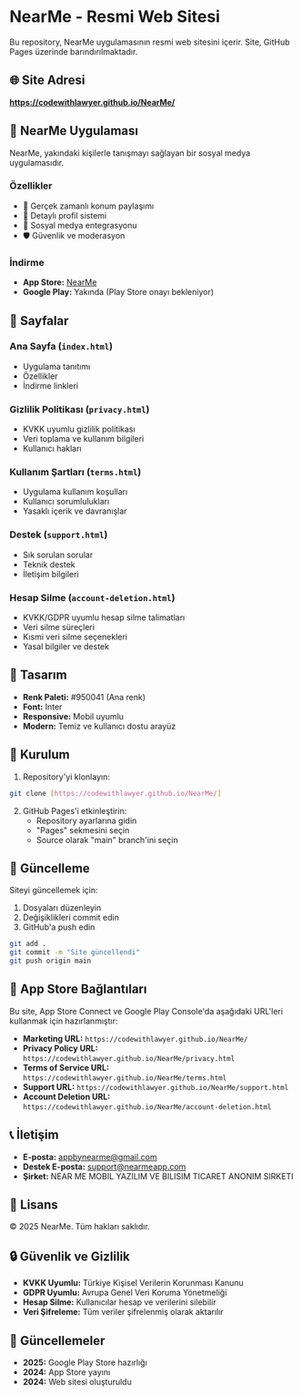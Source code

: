 # NearMe - Resmi Web Sitesi

Bu repository, NearMe uygulamasının resmi web sitesini içerir. Site, GitHub Pages üzerinde barındırılmaktadır.

## 🌐 Site Adresi

**https://codewithlawyer.github.io/NearMe/**

## 📱 NearMe Uygulaması

NearMe, yakındaki kişilerle tanışmayı sağlayan bir sosyal medya uygulamasıdır.

### Özellikler

- 📍 Gerçek zamanlı konum paylaşımı
- 👤 Detaylı profil sistemi
- 🔗 Sosyal medya entegrasyonu
- 🛡️ Güvenlik ve moderasyon

### İndirme

- **App Store:** [NearMe](https://apps.apple.com/app/nearme)
- **Google Play:** Yakında (Play Store onayı bekleniyor)

## 📄 Sayfalar

### Ana Sayfa (`index.html`)

- Uygulama tanıtımı
- Özellikler
- İndirme linkleri

### Gizlilik Politikası (`privacy.html`)

- KVKK uyumlu gizlilik politikası
- Veri toplama ve kullanım bilgileri
- Kullanıcı hakları

### Kullanım Şartları (`terms.html`)

- Uygulama kullanım koşulları
- Kullanıcı sorumlulukları
- Yasaklı içerik ve davranışlar

### Destek (`support.html`)

- Sık sorulan sorular
- Teknik destek
- İletişim bilgileri

### Hesap Silme (`account-deletion.html`)

- KVKK/GDPR uyumlu hesap silme talimatları
- Veri silme süreçleri
- Kısmi veri silme seçenekleri
- Yasal bilgiler ve destek

## 🎨 Tasarım

- **Renk Paleti:** #950041 (Ana renk)
- **Font:** Inter
- **Responsive:** Mobil uyumlu
- **Modern:** Temiz ve kullanıcı dostu arayüz

## 🚀 Kurulum

1. Repository'yi klonlayın:

```bash
git clone [https://codewithlawyer.github.io/NearMe/]
```

2. GitHub Pages'i etkinleştirin:
   - Repository ayarlarına gidin
   - "Pages" sekmesini seçin
   - Source olarak "main" branch'ini seçin

## 📝 Güncelleme

Siteyi güncellemek için:

1. Dosyaları düzenleyin
2. Değişiklikleri commit edin
3. GitHub'a push edin

```bash
git add .
git commit -m "Site güncellendi"
git push origin main
```

## 🔗 App Store Bağlantıları

Bu site, App Store Connect ve Google Play Console'da aşağıdaki URL'leri kullanmak için hazırlanmıştır:

- **Marketing URL:** `https://codewithlawyer.github.io/NearMe/`
- **Privacy Policy URL:** `https://codewithlawyer.github.io/NearMe/privacy.html`
- **Terms of Service URL:** `https://codewithlawyer.github.io/NearMe/terms.html`
- **Support URL:** `https://codewithlawyer.github.io/NearMe/support.html`
- **Account Deletion URL:** `https://codewithlawyer.github.io/NearMe/account-deletion.html`

## 📞 İletişim

- **E-posta:** appbynearme@gmail.com
- **Destek E-posta:** support@nearmeapp.com
- **Şirket:** NEAR ME MOBIL YAZILIM VE BILISIM TICARET ANONIM SIRKETI

## 📄 Lisans

© 2025 NearMe. Tüm hakları saklıdır.

## 🔒 Güvenlik ve Gizlilik

- **KVKK Uyumlu:** Türkiye Kişisel Verilerin Korunması Kanunu
- **GDPR Uyumlu:** Avrupa Genel Veri Koruma Yönetmeliği
- **Hesap Silme:** Kullanıcılar hesap ve verilerini silebilir
- **Veri Şifreleme:** Tüm veriler şifrelenmiş olarak aktarılır

## 🚀 Güncellemeler

- **2025:** Google Play Store hazırlığı
- **2024:** App Store yayını
- **2024:** Web sitesi oluşturuldu
